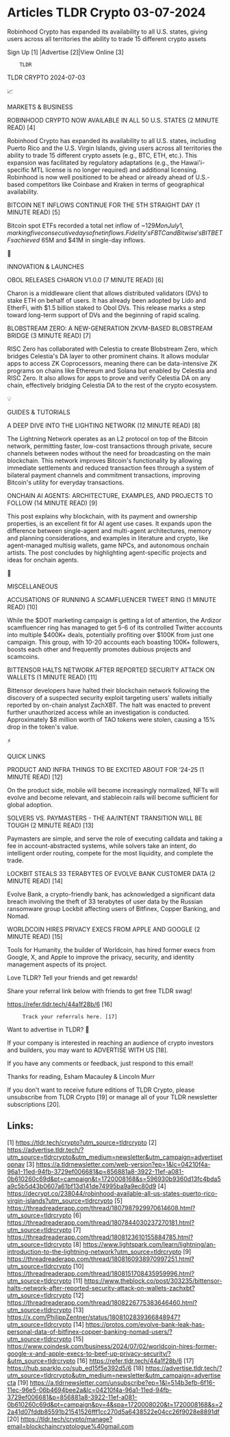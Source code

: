 # Articles TLDR Crypto 03-07-2024

Robinhood Crypto has expanded its availability to all U.S. states,
giving users across all territories the ability to trade 15 different
crypto assets  

 Sign Up [1] |Advertise [2]|View Online [3] 

		TLDR 

TLDR CRYPTO 2024-07-03

📈 

MARKETS & BUSINESS

 ROBINHOOD CRYPTO NOW AVAILABLE IN ALL 50 U.S. STATES (2 MINUTE READ)
[4] 

 Robinhood Crypto has expanded its availability to all U.S. states,
including Puerto Rico and the U.S. Virgin Islands, giving users across
all territories the ability to trade 15 different crypto assets (e.g.,
BTC, ETH, etc.). This expansion was facilitated by regulatory
adaptations (e.g., the Hawai'i-specific MTL license is no longer
required) and additional licensing. Robinhood is now well positioned
to be ahead or already ahead of U.S.-based competitors like Coinbase
and Kraken in terms of geographical availability. 

 BITCOIN NET INFLOWS CONTINUE FOR THE 5TH STRAIGHT DAY (1 MINUTE READ)
[5] 

 Bitcoin spot ETFs recorded a total net inflow of ~$129M on July 1,
marking five consecutive days of net inflows. Fidelity's FBTC and
Bitwise's BITB ETFs achieved ~$65M and $41M in single-day inflows. 

🚀 

INNOVATION & LAUNCHES

 OBOL RELEASES CHARON V1.0.0 (7 MINUTE READ) [6] 

 Charon is a middleware client that allows distributed validators
(DVs) to stake ETH on behalf of users. It has already been adopted by
Lido and EtherFi, with $1.5 billion staked to Obol DVs. This release
marks a step toward long-term support of DVs and the beginning of
rapid scaling. 

 BLOBSTREAM ZERO: A NEW-GENERATION ZKVM-BASED BLOBSTREAM BRIDGE (3
MINUTE READ) [7] 

 RISC Zero has collaborated with Celestia to create Blobstream Zero,
which bridges Celestia's DA layer to other prominent chains. It allows
modular apps to access ZK Coprocessors, meaning there can be
data-intensive ZK programs on chains like Ethereum and Solana but
enabled by Celestia and RISC Zero. It also allows for apps to prove
and verify Celestia DA on any chain, effectively bridging Celestia DA
to the rest of the crypto ecosystem. 

💡 

GUIDES & TUTORIALS

 A DEEP DIVE INTO THE LIGHTING NETWORK (12 MINUTE READ) [8] 

 The Lightning Network operates as an L2 protocol on top of the
Bitcoin network, permitting faster, low-cost transactions through
private, secure channels between nodes without the need for
broadcasting on the main blockchain. This network improves Bitcoin's
functionality by allowing immediate settlements and reduced
transaction fees through a system of bilateral payment channels and
commitment transactions, improving Bitcoin's utility for everyday
transactions. 

 ONCHAIN AI AGENTS: ARCHITECTURE, EXAMPLES, AND PROJECTS TO FOLLOW (14
MINUTE READ) [9] 

 This post explains why blockchain, with its payment and ownership
properties, is an excellent fit for AI agent use cases. It expands
upon the difference between single-agent and multi-agent
architectures, memory and planning considerations, and examples in
literature and crypto, like agent-managed multisig wallets, game NPCs,
and autonomous onchain artists. The post concludes by highlighting
agent-specific projects and ideas for onchain agents. 

🦄 

MISCELLANEOUS

 ACCUSATIONS OF RUNNING A SCAMFLUENCER TWEET RING (1 MINUTE READ) [10]


 While the $DOT marketing campaign is getting a lot of attention, the
Ardizor scamfluencer ring has managed to get 5-6 of its controlled
Twitter accounts into multiple $400K+ deals, potentially profiting
over $100K from just one campaign. This group, with 10-20 accounts
each boasting 100K+ followers, boosts each other and frequently
promotes dubious projects and scamcoins. 

 BITTENSOR HALTS NETWORK AFTER REPORTED SECURITY ATTACK ON WALLETS (1
MINUTE READ) [11] 

 Bittensor developers have halted their blockchain network following
the discovery of a suspected security exploit targeting users' wallets
initially reported by on-chain analyst ZachXBT. The halt was enacted
to prevent further unauthorized access while an investigation is
conducted. Approximately $8 million worth of TAO tokens were stolen,
causing a 15% drop in the token's value. 

⚡ 

QUICK LINKS

 PRODUCT AND INFRA THINGS TO BE EXCITED ABOUT FOR ‘24-25 (1 MINUTE
READ) [12] 

 On the product side, mobile will become increasingly normalized, NFTs
will evolve and become relevant, and stablecoin rails will become
sufficient for global adoption. 

 SOLVERS VS. PAYMASTERS - THE AA/INTENT TRANSITION WILL BE TOUGH (2
MINUTE READ) [13] 

 Paymasters are simple, and serve the role of executing calldata and
taking a fee in account-abstracted systems, while solvers take an
intent, do intelligent order routing, compete for the most liquidity,
and complete the trade. 

 LOCKBIT STEALS 33 TERABYTES OF EVOLVE BANK CUSTOMER DATA (2 MINUTE
READ) [14] 

 Evolve Bank, a crypto-friendly bank, has acknowledged a significant
data breach involving the theft of 33 terabytes of user data by the
Russian ransomware group Lockbit affecting users of Bitfinex, Copper
Banking, and Nomad. 

 WORLDCOIN HIRES PRIVACY EXECS FROM APPLE AND GOOGLE (2 MINUTE READ)
[15] 

 Tools for Humanity, the builder of Worldcoin, has hired former execs
from Google, X, and Apple to improve the privacy, security, and
identity management aspects of its project. 

Love TLDR? Tell your friends and get rewards!

 Share your referral link below with friends to get free TLDR swag! 

 https://refer.tldr.tech/44a1f28b/6 [16] 

		 Track your referrals here. [17] 

Want to advertise in TLDR? 📰

 If your company is interested in reaching an audience of crypto
investors and builders, you may want to ADVERTISE WITH US [18]. 

 If you have any comments or feedback, just respond to this email! 

Thanks for reading, 
Esham Macauley & Lincoln Murr 

If you don't want to receive future editions of TLDR Crypto, please
unsubscribe from TLDR Crypto [19] or manage all of your TLDR
newsletter subscriptions [20]. 

 

Links:
------
[1] https://tldr.tech/crypto?utm_source=tldrcrypto
[2] https://advertise.tldr.tech/?utm_source=tldrcrypto&utm_medium=newsletter&utm_campaign=advertisetopnav
[3] https://a.tldrnewsletter.com/web-version?ep=1&lc=04210f4a-96a1-11ed-94fb-3729ef006681&p=856881a8-3922-11ef-a081-0b610260c69d&pt=campaign&t=1720008168&s=596930b9360d13fc4bda5a9c5b5d43b0607a61bf13d141de74995ba9a9ec80d9
[4] https://decrypt.co/238044/robinhood-available-all-us-states-puerto-rico-virgin-islands?utm_source=tldrcrypto
[5] https://threadreaderapp.com/thread/1807987929970614608.html?utm_source=tldrcrypto
[6] https://threadreaderapp.com/thread/1807844030237270181.html?utm_source=tldrcrypto
[7] https://threadreaderapp.com/thread/1808123610155884785.html?utm_source=tldrcrypto
[8] https://www.lightspark.com/learn/lightning/an-introduction-to-the-lightning-network?utm_source=tldrcrypto
[9] https://threadreaderapp.com/thread/1808160938970997251.html?utm_source=tldrcrypto
[10] https://threadreaderapp.com/thread/1808151708435959996.html?utm_source=tldrcrypto
[11] https://www.theblock.co/post/303235/bittensor-halts-network-after-reported-security-attack-on-wallets-zachxbt?utm_source=tldrcrypto
[12] https://threadreaderapp.com/thread/1808226775383646460.html?utm_source=tldrcrypto
[13] https://x.com/PhilippZentner/status/1808102839366848947?utm_source=tldrcrypto
[14] https://protos.com/evolve-bank-leak-has-personal-data-of-bitfinex-copper-banking-nomad-users/?utm_source=tldrcrypto
[15] https://www.coindesk.com/business/2024/07/02/worldcoin-hires-former-google-x-and-apple-execs-to-beef-up-privacy-security/?&utm_source=tldrcrypto
[16] https://refer.tldr.tech/44a1f28b/6
[17] https://hub.sparklp.co/sub_ed15f5e392d5/6
[18] https://advertise.tldr.tech/?utm_source=tldrcrypto&utm_medium=newsletter&utm_campaign=advertisecta
[19] https://a.tldrnewsletter.com/unsubscribe?ep=1&l=514b3efb-6f16-11ec-96e5-06b4694bee2a&lc=04210f4a-96a1-11ed-94fb-3729ef006681&p=856881a8-3922-11ef-a081-0b610260c69d&pt=campaign&pv=4&spa=1720008020&t=1720008168&s=22a41d07fddb85591b21541526fff1cc270d5a6438522e04cc26f9028e8891df
[20] https://tldr.tech/crypto/manage?email=blockchaincryptologue%40gmail.com